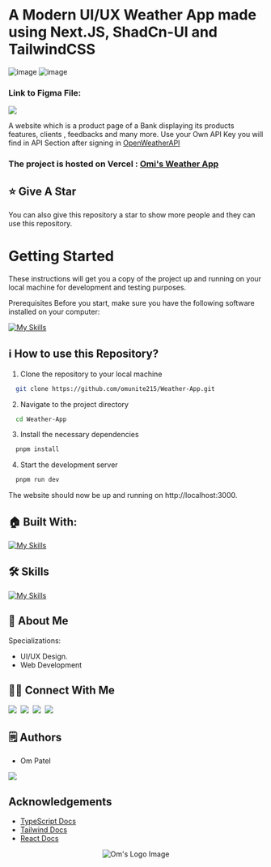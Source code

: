 # A Modern UI/UX Weather App made using Next.JS, ShadCn-UI and TailwindCSS

![image](https://github.com/omunite215/Weather-App/assets/78680563/c451091b-dc6f-4251-85ea-757c431c1fe1)
![image](https://github.com/omunite215/Weather-App/assets/78680563/62a0c521-7af3-4cca-b7c1-4c36766176bf)

### Link to Figma File:

<p align="left">
  <a href="https://skillicons.dev">
    <a href="https://www.figma.com/file/lw5lDhKyi3A65KpYKVLB3N/Weather-App?type=design&node-id=0%3A1&mode=design&t=zoQyjnQeQxVuV000-1">
      <img src="https://skillicons.dev/icons?i=figma" />
    </a>
  </a>
</p>

A website which is a product page of a Bank displaying its products features, clients , feedbacks and many more.
Use your Own API Key you will find in API Section after signing in [OpenWeatherAPI](https://openweathermap.org/)

### The project is hosted on Vercel : [Omi's Weather App](https://weather-app-one-khaki.vercel.app/)

## :star: Give A Star

You can also give this repository a star to show more people and they can use this repository.

# Getting Started

These instructions will get you a copy of the project up and running on your local machine for development and testing purposes.

Prerequisites
Before you start, make sure you have the following software installed on your computer:

[![My Skills](https://skillicons.dev/icons?i=nodejs)](https://skillicons.dev)

## ℹ️ How to use this Repository?

1. Clone the repository to your local machine

```bash
  git clone https://github.com/omunite215/Weather-App.git

```

2. Navigate to the project directory

```bash
  cd Weather-App
```

3. Install the necessary dependencies

```bash
  pnpm install
```

4. Start the development server

```bash
  pnpm run dev
```

The website should now be up and running on http://localhost:3000.

## 🏠 Built With:

[![My Skills](https://skillicons.dev/icons?i=nextjs,tailwind,vercel)](https://skillicons.dev)

## 🛠 Skills

[![My Skills](https://skillicons.dev/icons?i=html,css,js,react,nextjs)](https://skillicons.dev)

## 🚀 About Me

Specializations:

- UI/UX Design.
- Web Development

## 🙋‍♂️ Connect With Me

[<img src="https://skillicons.dev/icons?i=github" />](https://github.com/omunite215)&nbsp;
[<img src="https://skillicons.dev/icons?i=linkedin" />](https://www.linkedin.com/in/om-patel-401068143/)&nbsp;
[<img src="https://skillicons.dev/icons?i=instagram" />](https://www.instagram.com/_21omp/)&nbsp;
[<img src="https://skillicons.dev/icons?i=devto" />](https://portfolio-jade-gamma-13.vercel.app/)

## 🗒️ Authors

- Om Patel

<p align="left">
  <a href="https://skillicons.dev">
    <a href="https://github.com/omunite215">
      <img src="https://skillicons.dev/icons?i=github" />
    </a>
  </a>
</p>

## Acknowledgements

- [TypeScript Docs](https://www.typescriptlang.org/)
- [Tailwind Docs](https://tailwindcss.com/docs/installation)
- [React Docs](https://react.dev/)

<p align="center">
  <img src="https://github.com/omunite215/Weather-App/assets/78680563/5b77b1c8-a79f-47ef-a421-4cecb51153a8" alt="Om's Logo Image"/>
</p>
